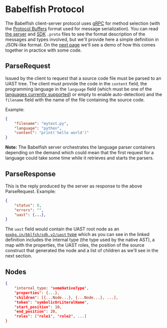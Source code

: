# Babelfish Protocol

The Babelfish client-server protocol uses [gRPC](http://www.grpc.io) for method
selection (with the [Protocol
Buffers](https://developers.google.com/protocol-buffers/) format used for message
serialization). You can read [the
server](https://github.com/bblfsh/sdk/blob/master/protocol/generated.proto) and
[SDK](https://github.com/bblfsh/sdk/blob/master/uast/generated.proto) `.proto`
files to see the format description of the messages and types involved, but we'll
provide here a simple definition in JSON-like format. On the [next
page](server-grpc-example.md) we'll see a demo of how this comes together in
practice with some code.

## ParseRequest

Issued by the client to request that a source code file must be parsed to an UAST
tree. The client must provide the code in the `content` field, the programming
language in the `language` field (which must be one of the [languages currently
supported](../languages.md)) or empty to enable auto-detection) and the `filename`
field with the name of the file containing the source code.

Example:

```json
{
    "filename": "mytest.py",
    "language": "python",
    "content": "print('hello world')"
}
```

**Note:** The Babelfish server orchestrates the language parser containers
depending on the demand which could mean that the first request for a language
could take some time while it retrieves and starts the parsers.

## ParseResponse

This is the reply produced by the server as response to the above
ParseRequest. Example:

```json
{
    "status": 0,
    "errors": "",
    "uast": {...},
}
```

The `uast` field would contain the UAST root node as an
[`gopkg.in/bblfsh/sdk.v2/uast`
type](https://github.com/bblfsh/sdk/blob/master/uast/generated.proto#L11) which as
you can see in the linked definition includes the internal type (the type used by
the native AST), a map with the properties, the UAST roles, the position of the
source construct that generated the node and a list of children as we'll see in
the next section.

## Nodes

```json
{
    "internal_type: "someNativeType",
    "properties": {...},
    "children": [{...Node...}, {...Node...}, ...],
    "token": "symbolicOrLiteralName",
    "start_position": 10,
    "end_position": 20,
    "roles": ["role1", "role2", ...]
}
```
